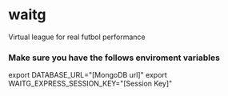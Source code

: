 # waitg #
Virtual league for real futbol performance

### Make sure you have the follows enviroment variables ###
export DATABASE_URL="[MongoDB url]"
export WAITG_EXPRESS_SESSION_KEY="[Session Key]"
